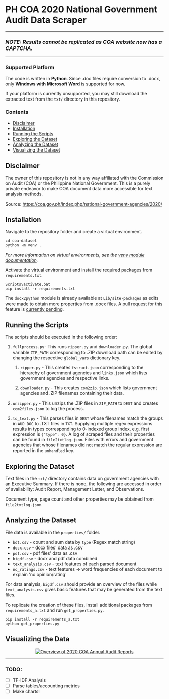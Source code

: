 # PH COA 2020 National Government Audit Data Scraper
---
### _NOTE: Results cannot be replicated as COA website now has a CAPTCHA._
---
### Supported Platform
The code is written in **Python**.
Since .doc files require conversion to .docx, only **Windows with Microsoft Word** is supported for now.

If your platform is currently unsupported, you may still download the extracted text from the `txt/` directory in this repository.

### Contents
- [Disclaimer](#disclaimer)
- [Installation](#installation)
- [Running the Scripts](#running)
- [Exploring the Dataset](#explore)
- [Analyzing the Dataset](#analyze)
- [Visualizing the Dataset](#visualize)

<a name="disclaimer"></a>
## Disclaimer
The owner of this repository is not in any way affiliated with the Commission on Audit (COA) or the Philippine National Government. This is a purely private endeavor to make COA document data more accessible for text analysis methods.

Source: https://coa.gov.ph/index.php/national-government-agencies/2020/

<a name="installation"></a>
## Installation
Navigate to the repository folder and create a virtual environment.
```
cd coa-dataset
python -m venv .
```
_For more information on virtual environments, see the [venv module documentation](https://docs.python.org/3/library/venv.html)._

Activate the virtual environment and install the required packages from `requirements.txt`.
```
Scripts\activate.bat
pip install -r requirements.txt
```
The `docx2python` module is already available at `Lib/site-packages` as edits were made to obtain more properties from .docx files. A pull request for this feature is [currently pending](https://github.com/ShayHill/docx2python/pull/22).

<a name="running"></a>
## Running the Scripts
The scripts should be executed in the following order:
1. `fullprocess.py`-
  This runs `ripper.py` and `downloader.py`. The global variable `ZIP_PATH` corresponding to .ZIP download path can be edited by changing the respective `global_vars` dictionary key.

    1. `ripper.py` - This creates `fstruct.json` corresponding to the hierarchy of government agencies and `links.json` which lists government agencies and respective links.

    1. `downloader.py` - This creates `com2zip.json` which lists government agencies and .ZIP filenames containing their data.

1. `unzipper.py` - This unzips the .ZIP files in `ZIP_PATH` to `DEST` and creates `com2files.json` to log the process.

1. `to_text.py` - This parses files in `DEST` whose filenames match the groups in `AUD_DOC` to .TXT files in `TXT`. Supplying multiple regex expressions results in types corresponding to 0-indexed group index, e.g. first expression is `{"type": 0}`. A log of scraped files and their properties can be found in `file2txtlog.json`. Files with errors and government agencies that whose filenames did not match the regular expression are reported in the `unhandled` key.

<a name="explore"></a>
## Exploring the Dataset
Text files in the `txt/` directory contains data on government agencies with an Executive Summary. If there is none, the following are accessed in order of availability: Audit Report, Management Letter, and Observations.

Document type, page count and other properties may be obtained from `file2txtlog.json`.

<a name="analyze"></a>
## Analyzing the Dataset
File data is available in the `properties/` folder.
- `bdt.csv` - count and sum data by `type` (Regex match string)
- `docx.csv` - docx files' data as .csv
- `pdf.csv` - pdf files' data as .csv
- `bigdf.csv` - docx and pdf data combined
- `text_analysis.csv` - text features of each parsed document
- `no_ratings.csv` - text features -> word frequencies of each document to explain 'no opinion/rating'

For data analysis, `bigdf.csv` should provide an overview of the files while `text_analysis.csv` gives basic features that may be generated from the text files.

To replicate the creation of these files, install additional packages from `requirements_a.txt` and run `get_properties.py`.
```
pip install -r requirements_a.txt
python get_properties.py
```

<a name="visualize"></a>
## Visualizing the Data
<div class='tableauPlaceholder' id='viz1629884278708' style='position: relative' align='center'><noscript><a href='https://public.tableau.com/app/profile/kgreyy/viz/2020COAAnnualAuditReportsViz/Overviewof2020COAAnnualAuditReports' target='_blank'><img alt='Overview of 2020 COA Annual Audit Reports ' src='https:&#47;&#47;public.tableau.com&#47;static&#47;images&#47;20&#47;2020COAAnnualAuditReportsViz&#47;Overviewof2020COAAnnualAuditReports&#47;1_rss.png' style='border: none' /></a></noscript><object class='tableauViz'  style='display:none;'><param name='host_url' value='https%3A%2F%2Fpublic.tableau.com%2F' /> <param name='embed_code_version' value='3' /> <param name='site_root' value='' /><param name='name' value='2020COAAnnualAuditReportsViz&#47;Overviewof2020COAAnnualAuditReports' /><param name='tabs' value='yes' /><param name='toolbar' value='yes' /><param name='static_image' value='https:&#47;&#47;public.tableau.com&#47;static&#47;images&#47;20&#47;2020COAAnnualAuditReportsViz&#47;Overviewof2020COAAnnualAuditReports&#47;1.png' /> <param name='animate_transition' value='yes' /><param name='display_static_image' value='yes' /><param name='display_spinner' value='yes' /><param name='display_overlay' value='yes' /><param name='display_count' value='yes' /><param name='language' value='en-US' /></object></div>

---

### TODO:
- [ ] TF-IDF Analysis
- [ ] Parse tables/accounting metrics
- [ ] Make charts!
